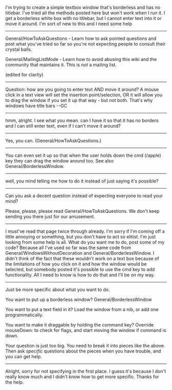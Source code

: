 
I'm trying to create a simple textbox window that's borderless and has no titlebar. I've tried all the methods posted here but won't work when I run it. I get a borderless white box with no titlebar, but I cannot enter text into it or move it around. I'm sort of new to this and I need some help

----
General/HowToAskQuestions - Learn how to ask pointed questions and post what you've tried so far so you're not expecting people to consult their crystal balls.

General/MailingListMode - Learn how to avoid abusing this wiki and the community that maintains it. This is *not* a mailing list.

(edited for clarity)

----

Question: how are you going to enter text AND move it around? A mouse click in a text view will set the insertion point/selection, OR it will allow you to drag the window if you set it up that way - but not both. That's why windows have title bars --GC

----

hmm, alright. I see what you mean. can I have it so that it has no borders and I can still enter text, even if I can't move it around?

----

Yes, you can. (General/HowToAskQuestions.)

----

You can even set it up so that when the user holds down the cmd (/apple) key they can drag the window around too. See also General/BorderlessWindow.

----

well, you mind telling me how to do it instead of just saying it's possible?

----
Can you ask a decent question instead of expecting everyone to read your mind?

Please, please, please read General/HowToAskQuestions. We don't keep sending you there just for our amusement.

----

I must've read that page twice through already. I'm sorry if I'm coming off a little annoying or something, but you don't have to act so elitist. I'm just looking from some help is all. What do you want me to do, post some of my code? Because all I've used so far was the same code from General/WindowsWithoutDecoration and General/BorderlessWindow. I didn't think of the fact that these wouldn't work on a text box because of the limitations of how you click on it and how the window would be selected, but somebody posted it's possible to use the cmd key to add functionality. All I need to know is how to do that and I'll be on my way.

----
Just be more specific about what you want to do.

You want to put up a borderless window? General/BorderlessWindow

You want to put a text field in it? Load the window from a nib, or add one programmatically.

You want to make it draggable by holding the command key? Override     mouseDown: to check for flags, and start moving the window if command is down.

Your question is just too big. You need to break it into pieces like the above. Then ask *specific* questions about the pieces when you have trouble, and you can get help.

----

Alright, sorry for not specifying in the first place. I guess it's because I don't really know much and I didn't know how to get more specific.
Thanks for the help.